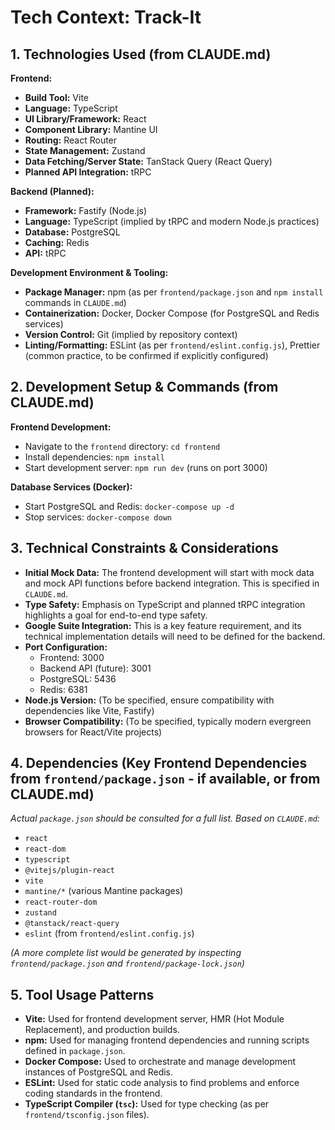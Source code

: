 # Tech Context: Track-It

## 1. Technologies Used (from CLAUDE.md)

**Frontend:**
- **Build Tool:** Vite
- **Language:** TypeScript
- **UI Library/Framework:** React
- **Component Library:** Mantine UI
- **Routing:** React Router
- **State Management:** Zustand
- **Data Fetching/Server State:** TanStack Query (React Query)
- **Planned API Integration:** tRPC

**Backend (Planned):**
- **Framework:** Fastify (Node.js)
- **Language:** TypeScript (implied by tRPC and modern Node.js practices)
- **Database:** PostgreSQL
- **Caching:** Redis
- **API:** tRPC

**Development Environment & Tooling:**
- **Package Manager:** npm (as per `frontend/package.json` and `npm install` commands in `CLAUDE.md`)
- **Containerization:** Docker, Docker Compose (for PostgreSQL and Redis services)
- **Version Control:** Git (implied by repository context)
- **Linting/Formatting:** ESLint (as per `frontend/eslint.config.js`), Prettier (common practice, to be confirmed if explicitly configured)

## 2. Development Setup & Commands (from CLAUDE.md)

**Frontend Development:**
- Navigate to the `frontend` directory: `cd frontend`
- Install dependencies: `npm install`
- Start development server: `npm run dev` (runs on port 3000)

**Database Services (Docker):**
- Start PostgreSQL and Redis: `docker-compose up -d`
- Stop services: `docker-compose down`

## 3. Technical Constraints & Considerations

- **Initial Mock Data:** The frontend development will start with mock data and mock API functions before backend integration. This is specified in `CLAUDE.md`.
- **Type Safety:** Emphasis on TypeScript and planned tRPC integration highlights a goal for end-to-end type safety.
- **Google Suite Integration:** This is a key feature requirement, and its technical implementation details will need to be defined for the backend.
- **Port Configuration:**
    - Frontend: 3000
    - Backend API (future): 3001
    - PostgreSQL: 5436
    - Redis: 6381
- **Node.js Version:** (To be specified, ensure compatibility with dependencies like Vite, Fastify)
- **Browser Compatibility:** (To be specified, typically modern evergreen browsers for React/Vite projects)

## 4. Dependencies (Key Frontend Dependencies from `frontend/package.json` - if available, or from CLAUDE.md)

*Actual `package.json` should be consulted for a full list. Based on `CLAUDE.md`:*
- `react`
- `react-dom`
- `typescript`
- `@vitejs/plugin-react`
- `vite`
- `mantine/*` (various Mantine packages)
- `react-router-dom`
- `zustand`
- `@tanstack/react-query`
- `eslint` (from `frontend/eslint.config.js`)

*(A more complete list would be generated by inspecting `frontend/package.json` and `frontend/package-lock.json`)*

## 5. Tool Usage Patterns

- **Vite:** Used for frontend development server, HMR (Hot Module Replacement), and production builds.
- **npm:** Used for managing frontend dependencies and running scripts defined in `package.json`.
- **Docker Compose:** Used to orchestrate and manage development instances of PostgreSQL and Redis.
- **ESLint:** Used for static code analysis to find problems and enforce coding standards in the frontend.
- **TypeScript Compiler (`tsc`):** Used for type checking (as per `frontend/tsconfig.json` files).